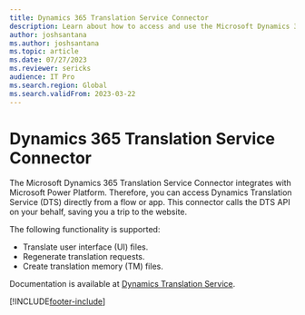 ```yaml
---
title: Dynamics 365 Translation Service Connector
description: Learn about how to access and use the Microsoft Dynamics 365 Translation Service Connector, including supported functionalities.
author: joshsantana
ms.author: joshsantana
ms.topic: article
ms.date: 07/27/2023
ms.reviewer: sericks
audience: IT Pro
ms.search.region: Global
ms.search.validFrom: 2023-03-22
---
```

# Dynamics 365 Translation Service Connector

The Microsoft Dynamics 365 Translation Service Connector integrates with Microsoft Power Platform. Therefore, you can access Dynamics Translation Service (DTS) directly from a flow or app. This connector calls the DTS API on your behalf, saving you a trip to the website.

The following functionality is supported:

- Translate user interface (UI) files.
- Regenerate translation requests.
- Create translation memory (TM) files.

Documentation is available at [Dynamics Translation Service](/connectors/dynamicstranslations).

[!INCLUDE[footer-include](../../../includes/footer-banner.md)]
